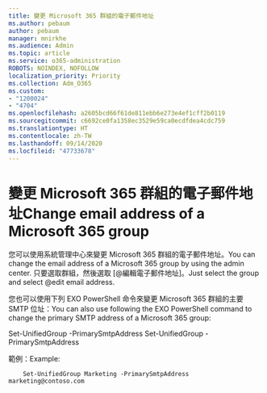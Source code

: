 ```yaml
---
title: 變更 Microsoft 365 群組的電子郵件地址
ms.author: pebaum
author: pebaum
manager: mnirkhe
ms.audience: Admin
ms.topic: article
ms.service: o365-administration
ROBOTS: NOINDEX, NOFOLLOW
localization_priority: Priority
ms.collection: Adm_O365
ms.custom:
- "1200024"
- "4704"
ms.openlocfilehash: a2605bcd66f61de811ebb6e273e4ef1cff2b0119
ms.sourcegitcommit: c6692ce0fa1358ec3529e59ca0ecdfdea4cdc759
ms.translationtype: HT
ms.contentlocale: zh-TW
ms.lasthandoff: 09/14/2020
ms.locfileid: "47733678"
---
```

# <a name="change-email-address-of-a-microsoft-365-group"></a><span data-ttu-id="a5e84-102">變更 Microsoft 365 群組的電子郵件地址</span><span class="sxs-lookup"><span data-stu-id="a5e84-102">Change email address of a Microsoft 365 group</span></span>

<span data-ttu-id="a5e84-103">您可以使用系統管理中心來變更 Microsoft 365 群組的電子郵件地址。</span><span class="sxs-lookup"><span data-stu-id="a5e84-103">You can change the email address of a Microsoft 365 group by using the admin center.</span></span> <span data-ttu-id="a5e84-104">只要選取群組，然後選取 [@編輯電子郵件地址]。</span><span class="sxs-lookup"><span data-stu-id="a5e84-104">Just select the group and select @edit email address.</span></span>

<span data-ttu-id="a5e84-105">您也可以使用下列 EXO PowerShell 命令來變更 Microsoft 365 群組的主要 SMTP 位址：</span><span class="sxs-lookup"><span data-stu-id="a5e84-105">You can also use following the EXO PowerShell command to change the primary SMTP address of a Microsoft 365 group:</span></span>

<span data-ttu-id="a5e84-106">Set-UnifiedGroup <Group Name> -PrimarySmtpAddress <new SMTP Address></span><span class="sxs-lookup"><span data-stu-id="a5e84-106">Set-UnifiedGroup <Group Name> -PrimarySmtpAddress <new SMTP Address></span></span>

<span data-ttu-id="a5e84-107">範例：</span><span class="sxs-lookup"><span data-stu-id="a5e84-107">Example:</span></span>

```
    Set-UnifiedGroup Marketing -PrimarySmtpAddress marketing@contoso.com
```
